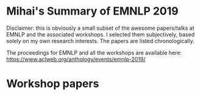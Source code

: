 # Mihai's Summary of EMNLP 2019

Disclaimer: this is obviously a small subset of the awesome papers/talks at EMNLP and the associated workshops. I selected them subjectively, based solely on my own research interests. The papers are listed chronologically.

The proceedings for EMNLP and all the workshops are available here: https://www.aclweb.org/anthology/events/emnlp-2019/

# Workshop papers



